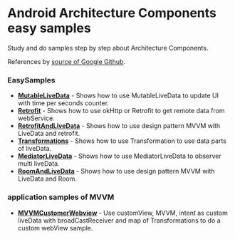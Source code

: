 # Android Architecture Components easy samples
Study and do samples step by step about Architecture Components.

References by [source of Google Github](https://github.com/android/architecture-components-samples).

### EasySamples

* **[MutableLiveData](https://github.com/u0652804/EasyExLiveData)** - Shows how to use MutableLiveData to update UI with time per seconds counter.
* **[Retrofit](https://github.com/u0652804/EasyExRetrofit/tree/main/src/EasyExRetrofit)** - Shows how to use okHttp or Retrofit to get remote data from webService.
* **[RetrofitAndLiveData](https://github.com/u0652804/RetrofitAndLiveData)** - Shows how to use design pattern MVVM with LiveData and retrofit.
* **[Transformations](https://github.com/u0652804/architecture-components-easy-samples/tree/main/Transformations)** - Shows how to use Transformation to use data parts of liveData<dataModel>.
* **[MediatorLiveData](https://github.com/u0652804/architecture-components-easy-samples/blob/main/MediatorLiveData)** - Shows how to use MediatorLiveData to observer multi liveData.
* **[RoomAndLiveData]()** - Shows how to use design pattern MVVM with LiveData and Room.

### application samples of MVVM

* **[MVVMCustomerWebview](https://github.com/u0652804/architecture-components-easy-samples/tree/main/MVVMCustomerWebview)** - Use customView, MVVM, intent as custom liveData with broadCastReceiver and map of Transformations to do a custom webView sample.
